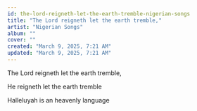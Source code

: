 ```yaml
---
id: the-lord-reigneth-let-the-earth-tremble-nigerian-songs
title: "The Lord reigneth let the earth tremble,"
artist: "Nigerian Songs"
album: ""
cover: ""
created: "March 9, 2025, 7:21 AM"
updated: "March 9, 2025, 7:21 AM"
---
```


The Lord reigneth let the earth tremble,

He reigneth let the earth tremble

Halleluyah is an heavenly language